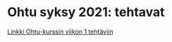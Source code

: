 # Ohtu syksy 2021: tehtavat

[Linkki Ohtu-kurssin viikon 1 tehtäviin](https://github.com/katriryt/ohtu-2021-viikko1.git)

